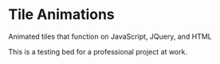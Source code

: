 # Tile Animations

Animated tiles that function on JavaScript, JQuery, and HTML

This is a testing bed for a professional project at work.
